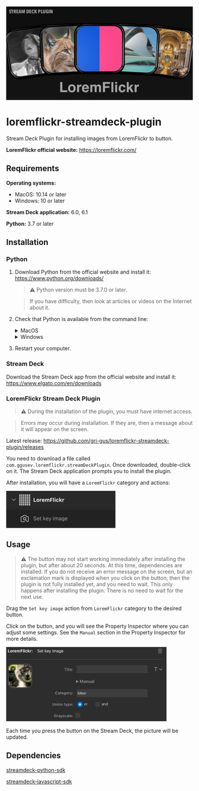 <p align="center">
    <a>
        <img src="https://raw.githubusercontent.com/gri-gus/loremflickr-streamdeck-plugin/main/assets/images/cover.png" 
        alt="loremflickr-streamdeck-plugin">
    </a>
</p>

# loremflickr-streamdeck-plugin

Stream Deck Plugin for installing images from LoremFlickr to button.

**LoremFlickr official website:** https://loremflickr.com/

## Requirements

**Operating systems:**

* MacOS: 10.14 or later
* Windows: 10 or later

**Stream Deck application:** 6.0, 6.1

**Python:** 3.7 or later

## Installation

### Python

1. Download Python from the official website and install it: https://www.python.org/downloads/

   > ⚠️ Python version must be 3.7.0 or later.

   > If you have difficulty, then look at articles or videos on the Internet about it.

2. Check that Python is available from the command line:

   <details><summary>MacOS</summary>

   > If you don't know how to open the `Terminal` application, then look at articles or videos on the Internet about it.

   Open the `Terminal` application, enter the command below and press Return(Enter):

   ```shell
   python3 -V
   ```

   If you get a response that looks like `Python 3.10.4`, then you have done everything right.

   If there is no response, then you have installed Python incorrectly. Look at articles or videos on the Internet about
   how to install correctly and try again.

   </details>

   <details><summary>Windows</summary>

   > If you don't know how to open the `Command Prompt` application, then look at articles or videos on the Internet
   about it.

   Open the `Command Prompt` application, enter the command below and press Return(Enter):

   ```shell
   python -V
   ```

   If you get a response that looks like `Python 3.10.4`, then you have done everything right.

   If there is no response, then you have installed Python incorrectly. Look at articles or videos on the Internet about
   how to install correctly and try again.

   </details>

3. Restart your computer.

### Stream Deck

Download the Stream Deck app from the official website and install it: https://www.elgato.com/en/downloads

### LoremFlickr Stream Deck Plugin

> ⚠️ During the installation of the plugin, you must have internet access.

> Errors may occur during installation. If they are, then a message about it will appear on the screen.

Latest release: https://github.com/gri-gus/loremflickr-streamdeck-plugin/releases

You need to download a file called `com.ggusev.loremflickr.streamDeckPlugin`. Once downloaded, double-click on it. The
Stream Deck application prompts you to install the plugin.

After installation, you will have a `LoremFlickr` category and actions:

<img width="295" height="100" src="https://raw.githubusercontent.com/gri-gus/loremflickr-streamdeck-plugin/main/assets/images/category.png" alt="category">

## Usage

> ⚠️ The button may not start working immediately after installing the plugin, but after about 20 seconds. At this time,
> dependencies are installed. If you do not receive an error message on the screen, but an exclamation mark is displayed
> when you click on the button, then the plugin is not fully installed yet, and you need to wait. This only happens
> after installing the plugin. There is no need to wait for the next use.

Drag the `Set key image` action from `LoremFlickr` category to the desired button.

Click on the button, and you will see the Property Inspector where you can adjust some settings. See the `Manual`
section
in the Property Inspector for more details.

<img width="433" height="200" src="https://raw.githubusercontent.com/gri-gus/loremflickr-streamdeck-plugin/main/assets/images/setkeyimage_pi.png" alt="setkeyimage_pi">

Each time you press the button on the Stream Deck, the picture will be updated.

## Dependencies

[streamdeck-python-sdk](https://github.com/gri-gus/streamdeck-python-sdk)

[streamdeck-javascript-sdk](https://github.com/elgatosf/streamdeck-javascript-sdk)

